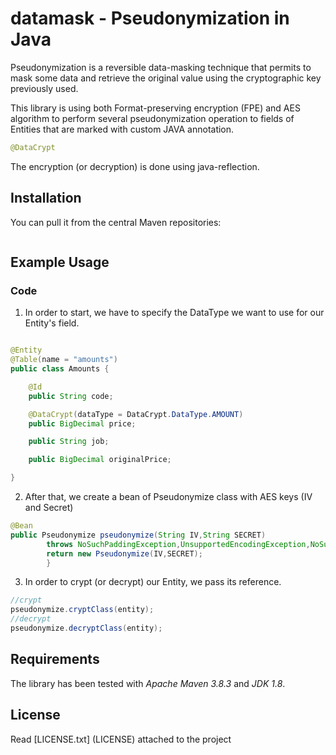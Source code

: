 # datamask - Pseudonymization in Java

Pseudonymization is a reversible data-masking technique that permits to mask some data and retrieve the original value
using the cryptographic key previously used.

This library is using both Format-preserving encryption (FPE) and AES algorithm to perform several pseudonymization
operation to fields of Entities that are marked with custom JAVA annotation.

```java
@DataCrypt
```

The encryption (or decryption) is done using java-reflection.

## Installation

You can pull it from the central Maven repositories:

```xml

```

## Example Usage

### Code

1) In order to start, we have to specify the DataType we want to use for our Entity's field.

```java

@Entity
@Table(name = "amounts")
public class Amounts {

    @Id
    public String code;

    @DataCrypt(dataType = DataCrypt.DataType.AMOUNT)
    public BigDecimal price;

    public String job;

    public BigDecimal originalPrice;

}
```

2) After that, we create a bean of Pseudonymize class with AES keys (IV and Secret)

```java
@Bean
public Pseudonymize pseudonymize(String IV,String SECRET)
        throws NoSuchPaddingException,UnsupportedEncodingException,NoSuchAlgorithmException{
        return new Pseudonymize(IV,SECRET);
        }
```

3) In order to crypt (or decrypt) our Entity, we pass its reference.

```java
//crypt
pseudonymize.cryptClass(entity);
//decrypt
pseudonymize.decryptClass(entity);
```

## Requirements

The library has been tested with _Apache Maven 3.8.3_ and _JDK 1.8_.

## License

Read [LICENSE.txt] (LICENSE) attached to the project